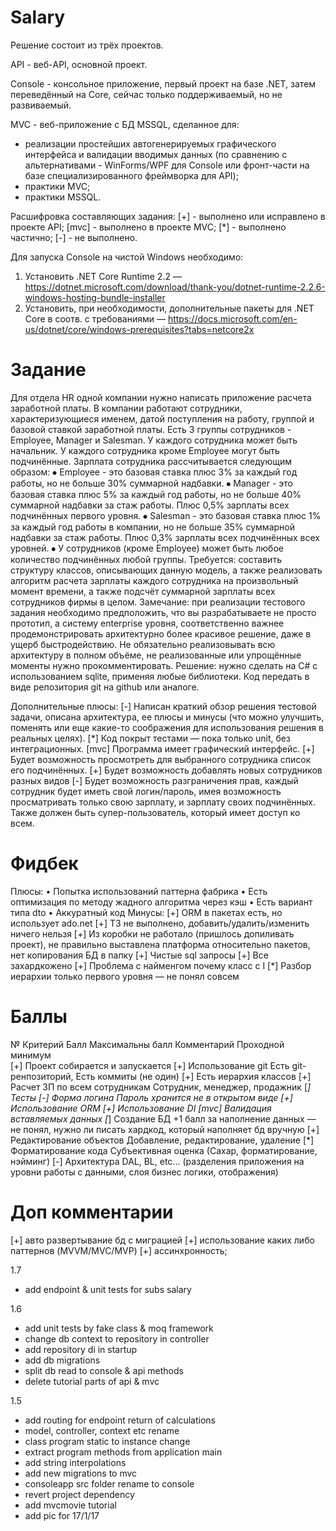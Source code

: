# Salary

Решение состоит из трёх проектов.

API - веб-API, основной проект.

Console - консольное приложение, первый проект на базе .NET, затем переведённый на Core, сейчас только поддерживаемый, но не развиваемый.

MVC - веб-приложение с БД MSSQL, сделанное для:
- реализации простейших автогенерируемых графического интерфейса и валидации вводимых данных (по сравнению с альтернативами - WinForms/WPF для Console или фронт-части на базе специализированного фреймворка для API);
- практики MVC;
- практики MSSQL.

Расшифровка составляющих задания:
[+] - выполнено или исправлено в проекте API;
[mvc] - выполнено в проекте MVC;
[*] - выполнено частично;
[-] - не выполнено.

Для запуска Console на чистой Windows необходимо:
1. Установить .NET Core Runtime 2.2 — https://dotnet.microsoft.com/download/thank-you/dotnet-runtime-2.2.6-windows-hosting-bundle-installer
2. Установить, при необходимости, дополнительные пакеты для .NET Core в соотв. с требованиями — https://docs.microsoft.com/en-us/dotnet/core/windows-prerequisites?tabs=netcore2x

# Задание

Для отдела HR одной компании нужно написать приложение расчета заработной платы.
В компании работают сотрудники, характеризующиеся именем, датой поступления на работу, группой и базовой ставкой заработной платы.
Есть 3 группы сотрудников - Employee, Manager и Salesman. У каждого сотрудника может быть начальник. У каждого сотрудника кроме Employee могут быть подчинённые.
Зарплата сотрудника рассчитывается следующим образом:
⦁	Employee - это базовая ставка плюс 3% за каждый год работы, но не больше 30% суммарной надбавки. 
⦁	Manager - это базовая ставка плюс 5% за каждый год работы, но не больше 40% суммарной надбавки за стаж работы. Плюс 0,5% зарплаты всех подчинённых первого уровня.
⦁	Salesman - это базовая ставка плюс 1% за каждый год работы в компании, но не больше 35% суммарной надбавки за стаж работы. Плюс 0,3% зарплаты всех подчинённых всех уровней.
⦁	У сотрудников (кроме Employee) может быть любое количество подчинённых любой группы.
Требуется: составить структуру классов, описывающих данную модель, а также реализовать алгоритм расчета зарплаты каждого сотрудника на произвольный момент времени, а также подсчёт суммарной зарплаты всех сотрудников фирмы в целом.
Замечание: при реализации тестового задания необходимо предположить, что вы разрабатываете не просто прототип, а систему enterprise уровня, соответственно важнее продемонстрировать архитектурно более красивое решение, даже в ущерб быстродействию. Не обязательно реализовывать всю архитектуру в полном объёме, не реализованные или упрощённые моменты нужно прокомментировать.
Решение: нужно сделать на C# с использованием sqlite, применяя любые библиотеки.
Код передать в виде репозитория git на github или аналоге.

Дополнительные плюсы:
[-]	Написан краткий обзор решения тестовой задачи, описана архитектура, ее плюсы и минусы (что можно улучшить, поменять или еще какие-то соображения для использования решения в реальных целях).
[*]	Код покрыт тестами — пока только unit, без интеграционных.
[mvc]	Программа имеет графический интерфейс.
[+]	Будет возможность просмотреть для выбранного сотрудника список его подчинённых.
[+]	Будет возможность добавлять новых сотрудников разных видов
[-]	Будет возможность разграничения прав, каждый сотрудник будет иметь свой логин/пароль, имея возможность просматривать только свою зарплату, и зарплату своих подчинённых. Также должен быть супер-пользователь, который имеет доступ ко всем.

# Фидбек

Плюсы:
• Попытка использований паттерна фабрика
• Есть оптимизация по методу жадного алгоритма через кэш
• Есть вариант типа dto
• Аккуратный код
Минусы:
[+] ORM в пакетах есть, но использует ado.net
[+] ТЗ не выполнено, добавить/удалить/изменить ничего нельзя
[+] Из коробки не работало (пришлось допиливать проект), не правильно выставлена платформа относительно пакетов, нет копирования БД в папку
[+] Чистые sql запросы
[+] Все захардкожено
[+] Проблема с найменгом почему класс с I
[*] Разбор иерархии только первого уровня — не понял совсем
 
# Баллы

№	Критерий	Балл	Максимальны балл	Комментарий		Проходной минимум			
[+]	Проект собирается и запускается
[+]	Использование git Есть git-ренпозиторий, Есть коммиты (не один)
[+]	Есть иерархия классов
[+]	Расчет ЗП по всем сотрудникам Сотрудник, менеджер, продажник
[*]	Тесты
[-]	Форма логина Пароль хранится не в открытом виде
[+]	Использование ORM
[+]	Использование DI
[mvc] Валидация вставляемых данных
[*]	Создание БД	+1 балл за наполнение данных — не понял, нужно ли писать хардкод, который наполняет бд вручную
[+]	Редактирование объектов	Добавление, редактирование, удаление
[*]	Форматирование кода	Субъективная оценка (Сахар, форматирование, нэйминг)
[-]	Архитектура	DAL, BL, etc... (разделения приложения на уровни работы с данными, слоя бизнес логики, отображения)
									
# Доп комментарии

[+] авто развертывание бд с миграцией
[+] использование каких либо паттернов (MVVM/MVC/MVP)
[+] ассинхронность;

1.7

- add endpoint & unit tests for subs salary

1.6

- add unit tests by fake class & moq framework
- change db context to repository in controller
- add repository di in startup
- add db migrations
- split db read to console & api methods
- delete tutorial parts of api & mvc

1.5

- add routing for endpoint return of calculations
- model, controller, context etc rename
- class program static to instance change
- extract program methods from application main
- add string interpolations
- add new migrations to mvc
- consoleapp src folder rename to console
- revert project dependency
- add mvcmovie tutorial
- add pic for 17/1/17